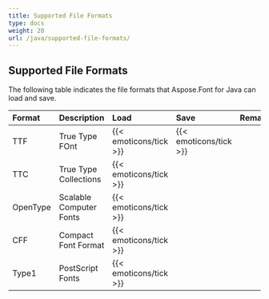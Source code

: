```yaml
---
title: Supported File Formats
type: docs
weight: 20
url: /java/supported-file-formats/
---
```


## **Supported File Formats**
The following table indicates the file formats that Aspose.Font for Java can load and save.

|**Format**|**Description**|**Load**|**Save**|**Remarks**|
| :- | :- | :- | :- | :- |
|TTF|True Type FOnt|{{< emoticons/tick >}}|{{< emoticons/tick >}}| |
|TTC|True Type Collections|{{< emoticons/tick >}}| | |
|OpenType|Scalable Computer Fonts|{{< emoticons/tick >}}| | |
|CFF|Compact Font Format|{{< emoticons/tick >}}| | |
|Type1|PostScript Fonts|{{< emoticons/tick >}}| | |
